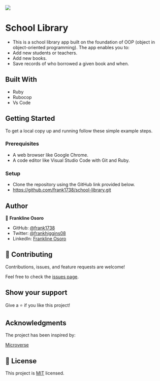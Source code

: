 ![](https://img.shields.io/badge/Microverse-blueviolet)

# School Library

- This is a school library app built on the foundation of OOP (object in object-oriented programming). The app enables you to:
- Add new students or teachers.
- Add new books.
- Save records of who borrowed a given book and when.

## Built With

- Ruby
- Rubocop
- Vs Code

## Getting Started

To get a local copy up and running follow these simple example steps.

### Prerequisites

- A web browser like Google Chrome.
- A code editor like Visual Studio Code with Git and Ruby.

### Setup

- Clone the repository using the GitHub link provided below.
- https://github.com/frank1738/school-library.git

## Author

👤 **Frankline Osoro**

- GitHub: [@frank1738](https://github.com/frank1738)
- Twitter: [@frankhiggins08](https://twitter.com/frankhiggins08)
- LinkedIn: [Frankline Osoro](http://www.linkedin.com/in/frankline-osoro-b526ba18b)

## 🤝 Contributing

Contributions, issues, and feature requests are welcome!

Feel free to check the [issues page](../../issues/).

## Show your support

Give a ⭐️ if you like this project!

## Acknowledgments

The project has been inspired by:

[Microverse](https://www.microverse.org)

## 📝 License

This project is [MIT](./MIT.md) licensed.

